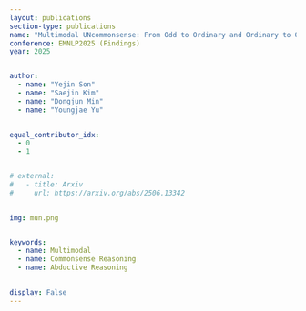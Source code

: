 ```yaml
---
layout: publications
section-type: publications
name: "Multimodal UNcommonsense: From Odd to Ordinary and Ordinary to Odd"
conference: EMNLP2025 (Findings)
year: 2025


author:
  - name: "Yejin Son"
  - name: "Saejin Kim"
  - name: "Dongjun Min"
  - name: "Youngjae Yu"
  

equal_contributor_idx:
  - 0
  - 1


# external:
#   - title: Arxiv
#     url: https://arxiv.org/abs/2506.13342
  

img: mun.png


keywords:
  - name: Multimodal
  - name: Commonsense Reasoning
  - name: Abductive Reasoning

  
display: False
---
```

